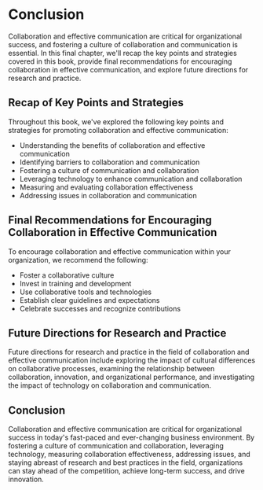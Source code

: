 # Conclusion

Collaboration and effective communication are critical for organizational success, and fostering a culture of collaboration and communication is essential. In this final chapter, we'll recap the key points and strategies covered in this book, provide final recommendations for encouraging collaboration in effective communication, and explore future directions for research and practice.

Recap of Key Points and Strategies
----------------------------------

Throughout this book, we've explored the following key points and strategies for promoting collaboration and effective communication:

* Understanding the benefits of collaboration and effective communication
* Identifying barriers to collaboration and communication
* Fostering a culture of communication and collaboration
* Leveraging technology to enhance communication and collaboration
* Measuring and evaluating collaboration effectiveness
* Addressing issues in collaboration and communication

Final Recommendations for Encouraging Collaboration in Effective Communication
------------------------------------------------------------------------------

To encourage collaboration and effective communication within your organization, we recommend the following:

* Foster a collaborative culture
* Invest in training and development
* Use collaborative tools and technologies
* Establish clear guidelines and expectations
* Celebrate successes and recognize contributions

Future Directions for Research and Practice
-------------------------------------------

Future directions for research and practice in the field of collaboration and effective communication include exploring the impact of cultural differences on collaborative processes, examining the relationship between collaboration, innovation, and organizational performance, and investigating the impact of technology on collaboration and communication.

Conclusion
----------

Collaboration and effective communication are critical for organizational success in today's fast-paced and ever-changing business environment. By fostering a culture of communication and collaboration, leveraging technology, measuring collaboration effectiveness, addressing issues, and staying abreast of research and best practices in the field, organizations can stay ahead of the competition, achieve long-term success, and drive innovation.
